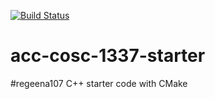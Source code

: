 [![Build Status](https://travis-ci.org/acc-cosc-1337-spring-2020-hl/acc-cosc-1337-spring-2020-regeena107.svg?branch=master)](https://travis-ci.org/acc-cosc-1337-spring-2020-hl/acc-cosc-1337-spring-2020-regeena107)


# acc-cosc-1337-starter
#regeena107
C++ starter code with CMake 
